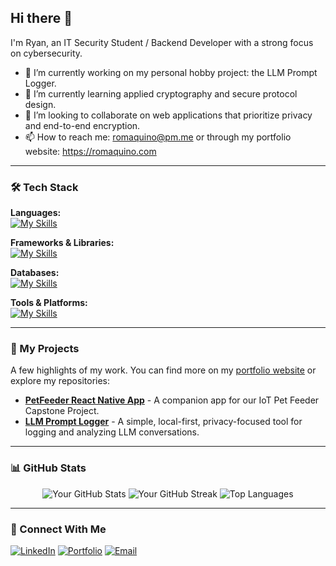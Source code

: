 ## Hi there 👋

I'm Ryan, an IT Security Student / Backend Developer with a strong focus on cybersecurity.

-   🔭 I’m currently working on my personal hobby project: the LLM Prompt Logger.
-   🌱 I’m currently learning applied cryptography and secure protocol design.
-   👯 I’m looking to collaborate on web applications that prioritize privacy and end-to-end encryption.
-   📫 How to reach me: romaquino@pm.me or through my portfolio website: https://romaquino.com

---

### 🛠️ Tech Stack

**Languages:**<br>
[![My Skills](https://skillicons.dev/icons?i=js,ts,python,java,php,html,css,tailwind&perline=10)](https://skillicons.dev)

**Frameworks & Libraries:**<br>
[![My Skills](https://skillicons.dev/icons?i=react,nextjs,nodejs,laravel&perline=10)](https://skillicons.dev)

**Databases:**<br>
[![My Skills](https://skillicons.dev/icons?i=mysql,postgresql,sqlite&perline=10)](https://skillicons.dev)

**Tools & Platforms:**<br>
[![My Skills](https://skillicons.dev/icons?i=git,vercel,netlify,vscode,postman,linux,bash&perline=10)](https://skillicons.dev)

---

### 🚀 My Projects

A few highlights of my work. You can find more on my [portfolio website](https://romaquino.com) or explore my repositories:

*   **[PetFeeder React Native App](https://github.com/roma5840/PetFeeder)** - A companion app for our IoT Pet Feeder Capstone Project.
*   **[LLM Prompt Logger](https://github.com/roma5840/LLM-Prompt-Logger)** - A simple, local-first, privacy-focused tool for logging and analyzing LLM conversations.

---

### 📊 GitHub Stats

<div align="center">
  <img src="https://github-readme-stats.vercel.app/api?username=roma5840&show_icons=true&theme=radical&hide_border=true&count_private=true" alt="Your GitHub Stats"/>
  <img src="https://github-readme-streak-stats.herokuapp.com/?user=roma5840&theme=radical&hide_border=true" alt="Your GitHub Streak"/>
  <img src="https://github-readme-stats.vercel.app/api/top-langs/?username=roma5840&layout=compact&theme=radical&hide_border=true" alt="Top Languages"/>
</div>

---

### 🤝 Connect With Me

[![LinkedIn](https://img.shields.io/badge/LinkedIn-%230077B5.svg?&style=for-the-badge&logo=linkedin&logoColor=white)](https://linkedin.com/in/roma1201)
[![Portfolio](https://img.shields.io/badge/Portfolio-FF5722?style=for-the-badge&logo=chrome&logoColor=white)](https://romaquino.com)
[![Email](https://img.shields.io/badge/Email-D14836?style=for-the-badge&logo=gmail&logoColor=white)](mailto:romaquino@pm.me)
